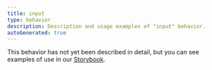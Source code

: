 ```yaml
---
title: input
type: behavior
description: Description and usage examples of "input" behavior.
autoGenerated: true
---
```


This behavior has not yet been described in detail, but you can see examples of use in our [Storybook](/storybook).